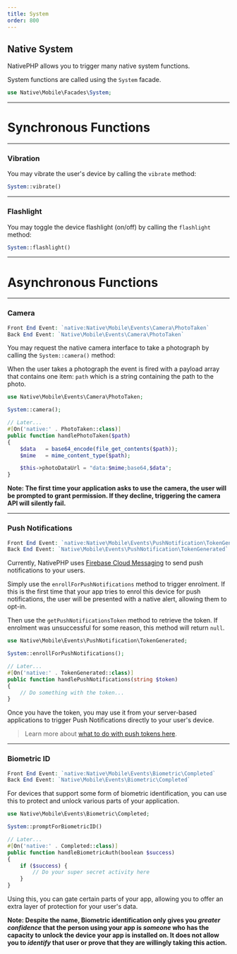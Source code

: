 ```yaml
---
title: System
order: 800
---
```


## Native System

NativePHP allows you to trigger many native system functions.

System functions are called using the `System` facade.

```php
use Native\Mobile\Facades\System;
```
---

# Synchronous Functions
---

### Vibration

You may vibrate the user's device by calling the `vibrate` method:

```php
System::vibrate()
```
---
### Flashlight

You may toggle the device flashlight (on/off) by calling the `flashlight` method:

```php
System::flashlight()
```
---

# Asynchronous Functions
---

### Camera 
```php
Front End Event: `native:Native\Mobile\Events\Camera\PhotoTaken`
Back End Event: `Native\Mobile\Events\Camera\PhotoTaken`
```

You may request the native camera interface to take a photograph by calling the `System::camera()` method:

When the user takes a photograph the event is fired with a payload array that contains one item: `path` 
which is a string containing the path to the photo.

```php
use Native\Mobile\Events\Camera\PhotoTaken;

System::camera();

// Later...
#[On('native:' . PhotoTaken::class)]
public function handlePhotoTaken($path)
{
    $data   = base64_encode(file_get_contents($path));
    $mime   = mime_content_type($path);

    $this->photoDataUrl = "data:$mime;base64,$data";
}
```

**Note: The first time your application asks to use the camera, the user will be prompted to grant permission. If they
decline, triggering the camera API will silently fail.**

---

### Push Notifications
```php
Front End Event: `native:Native\Mobile\Events\PushNotification\TokenGenerated`
Back End Event: `Native\Mobile\Events\PushNotification\TokenGenerated`
```
Currently, NativePHP uses [Firebase Cloud Messaging](https://firebase.google.com/docs/cloud-messaging) to send push notifications to your users.

Simply use the `enrollForPushNotifications` method to trigger enrolment. If this is the first time that your app tries
to enrol this device for push notifications, the user will be presented with a native alert, allowing them to opt-in.

Then use the `getPushNotificationsToken` method to retrieve the token. If enrolment was unsuccessful for some reason,
this method will return `null`.

```php
use Native\Mobile\Events\PushNotification\TokenGenerated;

System::enrollForPushNotifications();

// Later...
#[On('native:' . TokenGenerated::class)]
public function handlePushNotifications(string $token)
{
    // Do something with the token...
}
```
Once you have the token, you may use it from your server-based applications to trigger Push Notifications directly to
your user's device.

> Learn more about [what to do with push tokens here](/docs/mobile/1/digging-deeper/push-notifications).

---

### Biometric ID
```php
Front End Event: `native:Native\Mobile\Events\Biometric\Completed`
Back End Event: `Native\Mobile\Events\Biometric\Completed`
```

For devices that support some form of biometric identification, you can use this to protect and unlock various parts
of your application.

```php
use Native\Mobile\Events\Biometric\Completed;

System::promptForBiometricID()

// Later...
#[On('native:' . Completed::class)]
public function handleBiometricAuth(boolean $success)
{
    if ($success) {
        // Do your super secret activity here
    }
}
```

Using this, you can gate certain parts of your app, allowing you to offer an extra layer of protection for your user's
data.

**Note: Despite the name, Biometric identification only gives you *greater confidence* that the person using your app
is *someone* who has the capacity to unlock the device your app is installed on. It does not allow you to *identify*
that user or prove that they are willingly taking this action.**

